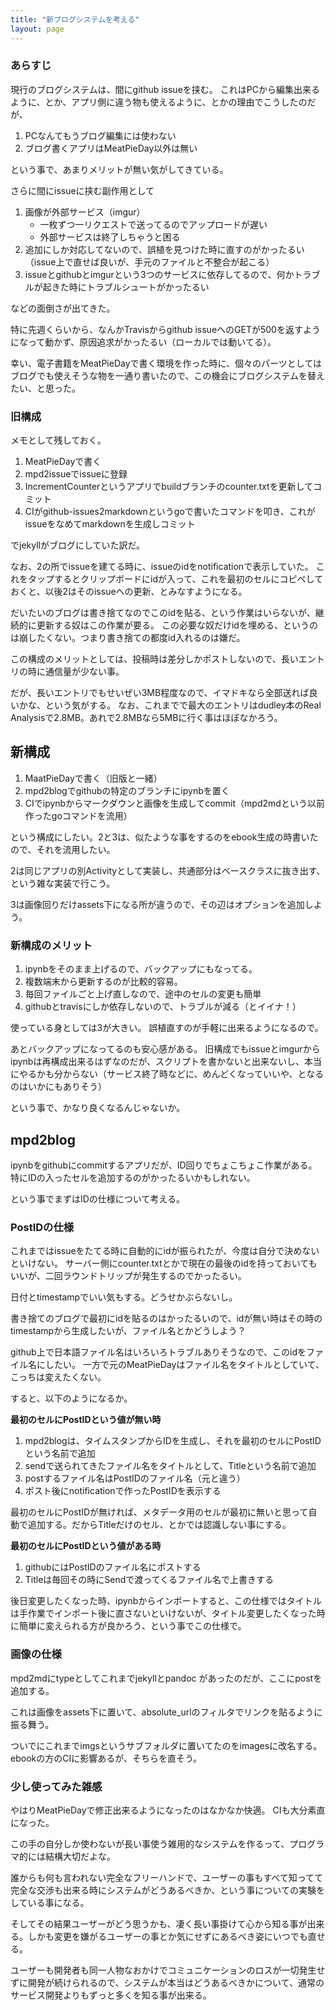 ```yaml
---
title: "新ブログシステムを考える"
layout: page	
---
```


### あらすじ

現行のブログシステムは、間にgithub issueを挟む。
これはPCから編集出来るように、とか、アプリ側に違う物も使えるように、とかの理由でこうしたのだが、

1. PCなんてもうブログ編集には使わない
2. ブログ書くアプリはMeatPieDay以外は無い

という事で、あまりメリットが無い気がしてきている。

さらに間にissueに挟む副作用として

1. 画像が外部サービス（imgur）
   - 一枚ずつ一リクエストで送ってるのでアップロードが遅い
   - 外部サービスは終了しちゃうと困る
2. 追加にしか対応してないので、誤植を見つけた時に直すのがかったるい（issue上で直せば良いが、手元のファイルと不整合が起こる）
3. issueとgithubとimgurという3つのサービスに依存してるので、何かトラブルが起きた時にトラブルシュートがかったるい

などの面倒さが出てきた。

特に先週くらいから、なんかTravisからgithub issueへのGETが500を返すようになって動かず、原因追求がかったるい（ローカルでは動いてる）。

幸い、電子書籍をMeatPieDayで書く環境を作った時に、個々のパーツとしてはブログでも使えそうな物を一通り書いたので、この機会にブログシステムを替えたい、と思った。

### 旧構成

メモとして残しておく。

1. MeatPieDayで書く
2. mpd2issueでissueに登録
3. IncrementCounterというアプリでbuildブランチのcounter.txtを更新してコミット
4. CIがgithub-issues2markdownというgoで書いたコマンドを叩き、これがissueをなめてmarkdownを生成しコミット

でjekyllがブログにしていた訳だ。

なお、2の所でissueを建てる時に、issueのidをnotificationで表示していた。
これをタップするとクリップボードにidが入って、これを最初のセルにコピペしておくと、以後2はそのissueへの更新、とみなすようになる。

だいたいのブログは書き捨てなのでこのidを貼る、という作業はいらないが、継続的に更新する奴はこの作業が要る。
この必要な奴だけidを埋める、というのは崩したくない。つまり書き捨ての都度id入れるのは嫌だ。

この構成のメリットとしては、投稿時は差分しかポストしないので、長いエントリの時に通信量が少ない事。

だが、長いエントリでもせいぜい3MB程度なので、イマドキなら全部送れば良いかな、という気がする。
なお、これまでで最大のエントリはdudley本のReal Analysisで2.8MB。あれで2.8MBなら5MBに行く事はほぼなかろう。

## 新構成

1. MaatPieDayで書く（旧版と一緒）
2. mpd2blogでgithubの特定のブランチにipynbを置く
3. CIでipynbからマークダウンと画像を生成してcommit（mpd2mdという以前作ったgoコマンドを流用）

という構成にしたい。2と3は、似たような事をするのをebook生成の時書いたので、それを流用したい。

2は同じアプリの別Activityとして実装し、共通部分はベースクラスに抜き出す、という雑な実装で行こう。

3は画像回りだけassets下になる所が違うので、その辺はオプションを追加しよう。

### 新構成のメリット

1. ipynbをそのまま上げるので、バックアップにもなってる。
2. 複数端末から更新するのが比較的容易。
3. 毎回ファイルごと上げ直しなので、途中のセルの変更も簡単
4. githubとtravisにしか依存しないので、トラブルが減る（とイイナ！）

使っている身としては3が大きい。
誤植直すのが手軽に出来るようになるので。

あとバックアップになってるのも安心感がある。
旧構成でもissueとimgurからipynbは再構成出来るはずなのだが、スクリプトを書かないと出来ないし、本当にやるかも分からない（サービス終了時などに、めんどくなっていいや、となるのはいかにもありそう）

という事で、かなり良くなるんじゃないか。

## mpd2blog

ipynbをgithubにcommitするアプリだが、ID回りでちょこちょこ作業がある。
特にIDの入ったセルを追加するのがかったるいかもしれない。

という事でまずはIDの仕様について考える。

### PostIDの仕様

これまではissueをたてる時に自動的にidが振られたが、今度は自分で決めないといけない。
サーバー側にcounter.txtとかで現在の最後のidを持っておいてもいいが、二回ラウンドトリップが発生するのでかったるい。

日付とtimestampでいい気もする。どうせかぶらないし。

書き捨てのブログで最初にidを貼るのはかったるいので、idが無い時はその時のtimestampから生成したいが、ファイル名とかどうしよう？

github上で日本語ファイル名はいろいろトラブルありそうなので、このidをファイル名にしたい。
一方で元のMeatPieDayはファイル名をタイトルとしていて、こっちは変えたくない。

すると、以下のようになるか。

**最初のセルにPostIDという値が無い時**

1. mpd2blogは、タイムスタンプからIDを生成し、それを最初のセルにPostIDという名前で追加
2. sendで送られてきたファイル名をタイトルとして、Titleという名前で追加
3. postするファイル名はPostIDのファイル名（元と違う）
4. ポスト後にnotificationで作ったPostIDを表示する

最初のセルにPostIDが無ければ、メタデータ用のセルが最初に無いと思って自動で追加する。だからTitleだけのセル、とかでは認識しない事にする。

**最初のセルにPostIDという値がある時**

1. githubにはPostIDのファイル名にポストする
2. Titleは毎回その時にSendで渡ってくるファイル名で上書きする

後日変更したくなった時、ipynbからインポートすると、この仕様ではタイトルは手作業でインポート後に直さないといけないが、タイトル変更したくなった時に簡単に変えられる方が良かろう、という事でこの仕様で。

### 画像の仕様

mpd2mdにtypeとしてこれまでjekyllとpandoc があったのだが、ここにpostを追加する。

これは画像をassets下に置いて、absolute_urlのフィルタでリンクを貼るように振る舞う。

ついでにこれまでimgsというサブフォルダに置いてたのをimagesに改名する。ebookの方のCIに影響あるが、そちらを直そう。

### 少し使ってみた雑感

やはりMeatPieDayで修正出来るようになったのはなかなか快適。
CIも大分素直になった。

この手の自分しか使わないが長い事使う雑用的なシステムを作るって、プログラマ的には結構大切だよな。

誰からも何も言われない完全なフリーハンドで、ユーザーの事もすべて知ってて完全な交渉も出来る時にシステムがどうあるべきか、という事についての実験をしている事になる。

そしてその結果ユーザーがどう思うかも、凄く長い事掛けて心から知る事が出来る。しかも変更を嫌がるユーザーの事とか気にせずにあるべき姿にいつでも直せる。

ユーザーも開発者も同一人物なおかけでコミュニケーションのロスが一切発生せずに開発が続けられるので、システムが本当はどうあるべきかについて、通常のサービス開発よりもずっと多くを知る事が出来る。

